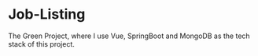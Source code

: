 # Job-Listing

The Green Project, where I use Vue, SpringBoot and MongoDB as the tech stack of this project.